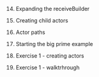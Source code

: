 14. Expanding the receiveBuilder

15. Creating child actors

16. Actor paths

17. Starting the big prime example

18. Exercise 1 - creating actors

19. Exercise 1 - walktrhrough
